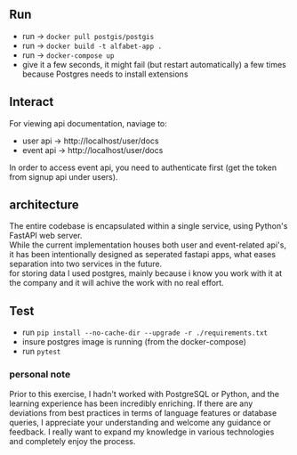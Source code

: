 ## Run
* run -> ```docker pull postgis/postgis```
* run -> ```docker build -t alfabet-app .```
* run -> ```docker-compose up```
* give it a few seconds, it might fail (but restart automatically) a few times because Postgres needs to install extensions

## Interact
For viewing api documentation, naviage to:
* user api -> http://localhost/user/docs
* event api -> http://localhost/user/docs

In order to access event api, you need to authenticate first (get the token from signup api under users).

## architecture
The entire codebase is encapsulated within a single service, using Python's FastAPI web server. \
While the current implementation houses both user and event-related api's, it has been intentionally designed as seperated fastapi apps, what eases separation into two services in the future. \
for storing data I used postgres, mainly because i know you work with it at the company and it will achive the work with no real effort.

## Test
* run  ```pip install --no-cache-dir --upgrade -r ./requirements.txt```
* insure postgres image is running (from the docker-compose)
* run  ```pytest```

### personal note
Prior to this exercise, I hadn't worked with PostgreSQL or Python, and the learning experience has been incredibly enriching. If there are any deviations from best practices in terms of language features or database queries, I appreciate your understanding and welcome any guidance or feedback. I really want to expand my knowledge in various technologies and completely enjoy the process.
